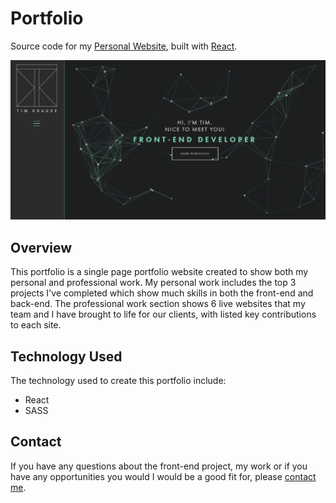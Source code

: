 # Portfolio

Source code for my [Personal Website](https://timkrause.dev/), built with [React](https://reactjs.org/).

<img width="600" alt="portfolio home" src="./src/images/portfolio_home.PNG">

## Overview

This portfolio is a single page portfolio website created to show both my personal and professional work. My personal work includes the top 3 projects I've completed which show much skills in both the front-end and back-end. The professional work section shows 6 live websites that my team and I have brought to life for our clients, with listed key contributions to each site.

## Technology Used
The technology used to create this portfolio include:

- React
- SASS

## Contact
If you have any questions about the front-end project, my work or if you have any opportunities you would I would be a good fit for, please [contact me](https://timkrause.dev/#contact).